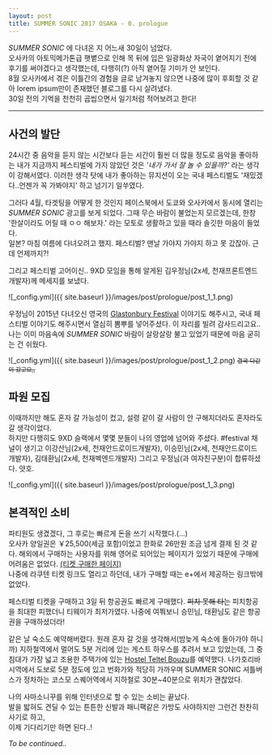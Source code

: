 ```yaml
---
layout: post
title: SUMMER SONIC 2017 OSAKA - 0. prologue
---
```


*SUMMER SONIC* 에 다녀온 지 어느새 30일이 넘었다.<br>
오사카의 아토믹메가톤급 햇볕으로 인해 목 뒤에 입은 일광화상 자국이 옅어지기 전에 후기를 써야겠다고 생각했는데, 다행히(?) 아직 옅어질 기미가 안 보인다.<br>
8월 오사카에서 겪은 이틀간의 경험을 글로 남겨놓지 않으면 나중에 많이 후회할 것 같아 lorem ipsum만이 존재했던 블로그를 다시 살려냈다.<br>
30일 전의 기억을 천천히 곱씹으면서 일기처럼 적어보려고 한다!

---

## 사건의 발단

24시간 중 음악을 듣지 않는 시간보다 듣는 시간이 훨씬 더 많을 정도로 음악을 좋아하는 내가 지금까지 페스티벌에 가지 않았던 것은
*'내가 가서 잘 놀 수 있을까?'* 라는 생각이 강해서였다.
이러한 생각 탓에 내가 좋아하는 뮤지션이 오는 국내 페스티벌도 '재밌겠다..언젠가 꼭 가봐야지' 하고 넘기기 일쑤였다.

그러다 4월, 타겟팅을 어떻게 한 것인지 페이스북에서 도쿄와 오사카에서 동시에 열리는 *SUMMER SONIC* 광고를 보게 되었다. 그때 무슨 바람이 불었는지 모르겠는데, 한창 '한살이라도 어릴 때 ㅇㅇ 해보자.' 라는 모토로 생활하고 있을 때라 솔깃한 마음이 들었다.<br>
일본? 마침 여름에 다녀오려고 했지. 페스티벌? 맨날 가야지 가야지 하고 못 갔잖아. 근데 언제까지?!<br>

그리고 페스티벌 고어이신.. 9XD 모임을 통해 알게된 김우정님(2x세, 천재프론트엔드개발자)께 메세지를 보냈다.


![_config.yml]({{ site.baseurl }}/images/post/prologue/post_1_1.png)


우정님이 2015년 다녀오신 영국의 [Glastonbury Festival](http://www.glastonburyfestivals.co.uk/) 이야기도 해주시고, 국내 페스티벌 이야기도 해주시면서 열심히 뽐뿌를 넣어주셨다.
이 자리를 빌려 감사드리고요..<br>
나는 이미 마음속에 *SUMMER SONIC* 바람이 살랑살랑 불고 있었기 때문에 마음 굳히는 건 쉬웠다.

![_config.yml]({{ site.baseurl }}/images/post/prologue/post_1_2.png)
<small>~~결국 다같이 갔고요,,~~</small>


## 파원 모집

이때까지만 해도 혼자 갈 가능성이 컸고, 설령 같이 갈 사람이 안 구해지더라도 혼자라도 갈 생각이었다.<br>
하지만 다행히도 9XD 슬랙에서 몇몇 분들이 나의 영업에 넘어와 주셨다. #festival 채널이 생기고 이강산님(2x세, 천재안드로이드개발자), 이승민님(2x세, 천재안드로이드개발자), 김태환님(2x세, 천재벡엔드개발자) 그리고 우정님(과 여자친구분)이 합류하셨다. 얏호.

![_config.yml]({{ site.baseurl }}/images/post/prologue/post_1_3.png)

## 본격적인 소비

파티원도 생겼겠다, 그 후로는 빠르게 돈을 쓰기 시작했다.(...)<br>
오사카 양일권은 ￥25,500(세금 포함)이었고 한화로 26만원 조금 넘게 결제 된 것 같다. 해외에서 구매하는 사용자를 위해 영어로 되어있는 페이지가 있었기 때문에 구매에 어려움은 없었다. [(티켓 구매한 페이지)](http://www.summersonic.com/2017/english/osaka.html#price)<br>
나중에 라쿠텐 티켓 링크도 열리고 하던데, 내가 구매할 때는 e+에서 제공하는 링크밖에 없었다.

페스티벌 티켓을 구매하고 3일 뒤 항공권도 빠르게 구매했다. ~~피치 못해 타는~~ 피치항공을 최대한 피했더니 티웨이가 최저가였다.
나중에 여쭤보니 승민님, 태환님도 같은 항공권을 구매하셨더라!

같은 날 숙소도 예약해버렸다. 원래 혼자 갈 것을 생각해서(밤늦게 숙소에 돌아가야 하니까) 지하철역에서 멀어도 5분 거리에 있는 게스트 하우스를 추려서 보고 있었는데,
그 중 침대가 가장 넓고 조용한 주택가에 있는 [Hostel Teltel Bouzu](https://www.agoda.com/ko-kr/pages/agoda/default/DestinationSearchResult.aspx?asq=X9RoXt6vK6k%2b%2fh63JRLMCegomJCOFBYzXWddV02fL9DXjkgAXRs5G%2bUYO2kWoBMy1rowxF%2bJDIxkgk19RG%2fK%2fZpBLG7U%2bazRQVmrQceQ6uBfCKfue%2bCJwAjdLLzaHx4x&type=1&device=c&network=g&adid=140380629085&rand=9786204373355831996&expid=&adpos=1t1&site_id=1732624&tag=386e42f9-e9ba-2b61-389a-6b8ace069d81&url=http://www.agoda.com/ko-kr/hostel-teltelbouzu/hotel/osaka-jp.html&gclid=EAIaIQobChMI9_OU2Ya01gIVGgQqCh2w0wElEAAYASAAEgL0JfD_BwE&cklg=1)를 예약했다.
나가호리바시역에서 도보로 5분 정도에 있고 번화가와 적당히 가까우며 SUMMER SONIC 셔틀버스가 정차하는 코스모 스퀘어역에서 지하철로 30분~40분으로 위치가 괜찮았다.

나의 사마소니꾸를 위해 인터넷으로 할 수 있는 소비는 끝났다.<br>
발을 밟혀도 견딜 수 있는 튼튼한 신발과 패니팩같은 가방도 사야하지만 그런건 찬찬히 사기로 하고,<br>
이제 기다리기만 하면 된다..!


*To be continued..*

